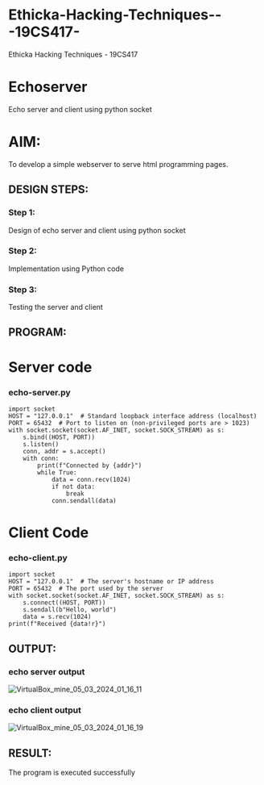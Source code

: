 # Ethicka-Hacking-Techniques---19CS417-

Ethicka Hacking Techniques - 19CS417 

# Echoserver

Echo server and client using python socket

# AIM:

To develop a simple webserver to serve html programming pages.

## DESIGN STEPS:

### Step 1:

Design of echo server and client using python socket

### Step 2:

Implementation using Python code

### Step 3:

Testing the server and client 

## PROGRAM:

# Server code


### echo-server.py
```
import socket
HOST = "127.0.0.1"  # Standard loopback interface address (localhost)
PORT = 65432  # Port to listen on (non-privileged ports are > 1023)
with socket.socket(socket.AF_INET, socket.SOCK_STREAM) as s:
    s.bind((HOST, PORT))
    s.listen()
    conn, addr = s.accept()
    with conn:
        print(f"Connected by {addr}")
        while True:
            data = conn.recv(1024)
            if not data:
                break
            conn.sendall(data)

```

# Client Code

### echo-client.py
```
import socket
HOST = "127.0.0.1"  # The server's hostname or IP address
PORT = 65432  # The port used by the server
with socket.socket(socket.AF_INET, socket.SOCK_STREAM) as s:
    s.connect((HOST, PORT))
    s.sendall(b"Hello, world")
    data = s.recv(1024)
print(f"Received {data!r}")
```



## OUTPUT:
### echo server output
![VirtualBox_mine_05_03_2024_01_16_11](https://github.com/Kaviarasu510/Echoserver/assets/119392695/1177b9da-2699-4945-867a-0dc191c8fac7)


### echo client output
![VirtualBox_mine_05_03_2024_01_16_19](https://github.com/Kaviarasu510/Echoserver/assets/119392695/4d4dff8c-b7b1-4e2e-90d0-d4c1fba4f697)


## RESULT:
The program is executed successfully

